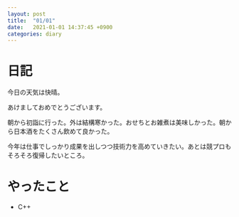 ```yaml
---
layout: post
title:  "01/01"
date:   2021-01-01 14:37:45 +0900
categories: diary
---
```

# 日記

今日の天気は快晴。

あけましておめでとうございます。

朝から初詣に行った。外は結構寒かった。おせちとお雑煮は美味しかった。朝から日本酒をたくさん飲めて良かった。

今年は仕事でしっかり成果を出しつつ技術力を高めていきたい。あとは競プロもそろそろ復帰したいところ。

# やったこと

- C++